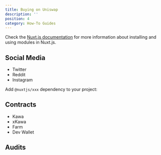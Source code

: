```yaml
---
title: Buying on Uniswap
description: ''
position: 4
category: How-To Guides
---
```


Check the [Nuxt.js documentation](https://nuxtjs.org/guides/configuration-glossary/configuration-modules) for more information about installing and using modules in Nuxt.js.

## Social Media

- Twitter
- Reddit
- Instagram

Add `@nuxtjs/xxx` dependency to your project:

## Contracts

- Kawa
- xKawa
- Farm
- Dev Wallet

## Audits
